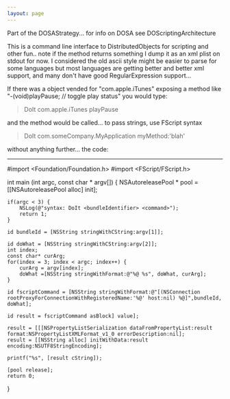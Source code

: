```yaml
---
layout: page
---
```


Part of the DOSAStrategy... for info on DOSA see DOScriptingArchitecture

This is a command line interface to DistributedObjects for scripting and other fun.. note if the method returns something I dump it as an xml plist on stdout for now.  I considered the old ascii style might be easier to parse for some languages but most languages are getting better and better xml support, and many don't have good RegularExpression support...

If there was a object vended for "com.apple.iTunes" exposing a method like "-(void)playPause; // toggle play status" you would type:

>DoIt com.apple.iTunes playPause

and the method would be called... to pass strings, use FScript syntax

>DoIt com.someCompany.MyApplication myMethod:\'blah\'

without anything further... the code:

----

    
#import <Foundation/Foundation.h>
#import <FScript/FScript.h>

int main (int argc, const char * argv[]) {
    NSAutoreleasePool * pool = [[NSAutoreleasePool alloc] init];

	if(argc < 3) {
		NSLog(@"syntax: DoIt <bundleIdentifier> <command>");
		return 1;
	}
	
	id bundleId = [NSString stringWithCString:argv[1]];
	
	id doWhat = [NSString stringWithCString:argv[2]];	
	int index;
	const char* curArg;
	for(index = 3; index < argc; index++) {
		curArg = argv[index];
		doWhat =[NSString stringWithFormat:@"%@ %s", doWhat, curArg];
	}

	id fscriptCommand = [NSString stringWithFormat:@"[(NSConnection rootProxyForConnectionWithRegisteredName:'%@' host:nil) %@]",bundleId, doWhat];
	
	id result = fscriptCommand asBlock] value];

	result = [[[NSPropertyListSerialization dataFromPropertyList:result format:NSPropertyListXMLFormat_v1_0 errorDescription:nil];
	result = [[NSString alloc] initWithData:result encoding:NSUTF8StringEncoding];

	printf("%s", [result cString]);
	
    [pool release];
    return 0;
}

